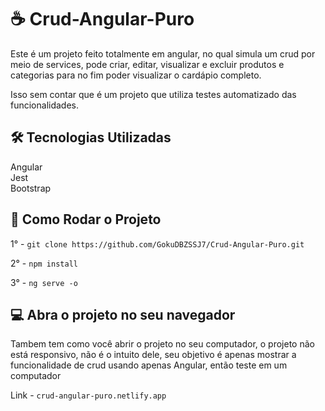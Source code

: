 # ☕ Crud-Angular-Puro

Este é um projeto feito totalmente em angular, no qual simula um crud por meio de services, pode criar, editar, visualizar e excluir produtos e categorias para no fim poder visualizar o cardápio completo.

Isso sem contar que é um projeto que utiliza testes automatizado das funcionalidades.

## 🛠️ Tecnologias Utilizadas

Angular \
Jest \
Bootstrap 

## 🚀 Como Rodar o Projeto

1° - `git clone https://github.com/GokuDBZSSJ7/Crud-Angular-Puro.git`

2° - `npm install`

3° - `ng serve -o`

## 💻​ Abra o projeto no seu navegador

Tambem tem como você abrir o projeto no seu computador, o projeto não está responsivo, não é o intuito dele, seu objetivo é apenas mostrar a funcionalidade de crud usando apenas Angular, então teste em um computador

Link - `crud-angular-puro.netlify.app`
